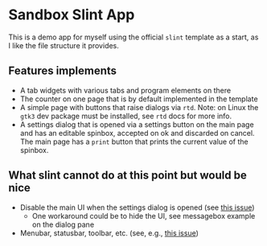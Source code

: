 # Sandbox Slint App

This is a demo app for myself using the official `slint` template as a start,
as I like the file structure it provides. 

## Features implements

- A tab widgets with various tabs and program elements on there
- The counter on one page that is by default implemented in the template
- A simple page with buttons that raise dialogs via `rtd`. Note: on Linux the `gtk3` dev package must be installed, see `rtd` docs for more info.
- A settings dialog that is opened via a settings button on the main page and has an editable spinbox, accepted on ok and discarded on cancel. The main page has a `print` button that prints the current value of the spinbox.

## What slint cannot do at this point but would be nice

- Disable the main UI when the settings dialog is opened (see [this issue](https://github.com/slint-ui/slint/issues/2338))
  - One workaround could be to hide the UI, see messagebox example on the dialog pane
- Menubar, statusbar, toolbar, etc. (see, e.g., [this issue](https://github.com/slint-ui/slint/issues/38))
